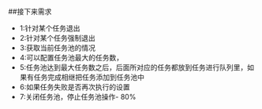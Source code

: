 ##接下来需求
- 1:针对某个任务退出
- 2:针对某个任务强制退出
- 3:获取当前任务池的情况
- 4:可以配置任务池最大的任务数，
- 5:任务池达到最大任务数之后，后面所对应的任务都放到任务进行队列里，如果有任务完成相继把任务添加到任务池中
- 6:如果任务失败是否再次执行的设置
- 7:关闭任务池，停止任务池操作- 80%

